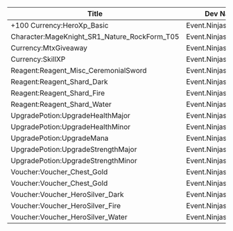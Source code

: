 | Title | Dev Name | Quantity | Currency |  Price |
| ----- | -------- | -------- | -------- |  ----- |
| +100 Currency:HeroXp_Basic | Event.NinjasAttack.12 | -1 | Reagent:Reagent_Event_NinjasAttack_NinjaStars | Reagent:Reagent_Event_NinjasAttack_NinjaStars | 5000 |
| Character:MageKnight_SR1_Nature_RockForm_T05 | Event.NinjasAttack.17 | -1 | Reagent:Reagent_NinjasAttack_Whetstones | Reagent:Reagent_NinjasAttack_Whetstones | 100 |
| Currency:MtxGiveaway | Event.NinjasAttack.01 | -1 | Reagent:Reagent_Event_NinjasAttack_NinjaStars | Reagent:Reagent_Event_NinjasAttack_NinjaStars | 80 |
| Currency:SkillXP | Event.NinjasAttack.11 | -1 | Reagent:Reagent_Event_NinjasAttack_NinjaStars | Reagent:Reagent_Event_NinjasAttack_NinjaStars | 4 |
| Reagent:Reagent_Misc_CeremonialSword | Event.NinjasAttack.07 | -1 | Reagent:Reagent_Event_NinjasAttack_NinjaStars | Reagent:Reagent_Event_NinjasAttack_NinjaStars | 3750 |
| Reagent:Reagent_Shard_Dark | Event.NinjasAttack.10 | -1 | Reagent:Reagent_Event_NinjasAttack_NinjaStars | Reagent:Reagent_Event_NinjasAttack_NinjaStars | 2250 |
| Reagent:Reagent_Shard_Fire | Event.NinjasAttack.09 | -1 | Reagent:Reagent_Event_NinjasAttack_NinjaStars | Reagent:Reagent_Event_NinjasAttack_NinjaStars | 2250 |
| Reagent:Reagent_Shard_Water | Event.NinjasAttack.08 | -1 | Reagent:Reagent_Event_NinjasAttack_NinjaStars | Reagent:Reagent_Event_NinjasAttack_NinjaStars | 2250 |
| UpgradePotion:UpgradeHealthMajor | Event.NinjasAttack.16 | -1 | Reagent:Reagent_Event_NinjasAttack_NinjaStars | Reagent:Reagent_Event_NinjasAttack_NinjaStars | 250 |
| UpgradePotion:UpgradeHealthMinor | Event.NinjasAttack.15 | -1 | Reagent:Reagent_Event_NinjasAttack_NinjaStars | Reagent:Reagent_Event_NinjasAttack_NinjaStars | 20 |
| UpgradePotion:UpgradeMana | Event.NinjasAttack.18 | -1 | Reagent:Reagent_Event_NinjasAttack_NinjaStars | Reagent:Reagent_Event_NinjasAttack_NinjaStars | 2000 |
| UpgradePotion:UpgradeStrengthMajor | Event.NinjasAttack.14 | -1 | Reagent:Reagent_Event_NinjasAttack_NinjaStars | Reagent:Reagent_Event_NinjasAttack_NinjaStars | 250 |
| UpgradePotion:UpgradeStrengthMinor | Event.NinjasAttack.13 | -1 | Reagent:Reagent_Event_NinjasAttack_NinjaStars | Reagent:Reagent_Event_NinjasAttack_NinjaStars | 20 |
| Voucher:Voucher_Chest_Gold | Event.NinjasAttack.02 | -1 | Reagent:Reagent_Event_NinjasAttack_NinjaStars | Reagent:Reagent_Event_NinjasAttack_NinjaStars | 15000 |
| Voucher:Voucher_Chest_Gold | Event.NinjasAttack.03 | -1 | Reagent:Reagent_Event_NinjasAttack_NinjaStars | Reagent:Reagent_Event_NinjasAttack_NinjaStars | 20000 |
| Voucher:Voucher_HeroSilver_Dark | Event.NinjasAttack.06 | -1 | Reagent:Reagent_Event_NinjasAttack_NinjaStars | Reagent:Reagent_Event_NinjasAttack_NinjaStars | 12000 |
| Voucher:Voucher_HeroSilver_Fire | Event.NinjasAttack.05 | -1 | Reagent:Reagent_Event_NinjasAttack_NinjaStars | Reagent:Reagent_Event_NinjasAttack_NinjaStars | 7000 |
| Voucher:Voucher_HeroSilver_Water | Event.NinjasAttack.04 | -1 | Reagent:Reagent_Event_NinjasAttack_NinjaStars | Reagent:Reagent_Event_NinjasAttack_NinjaStars | 7000 |
